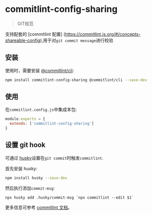# commitlint-config-sharing

> GIT规范

支持配套的 [commitlint 配置] (https://commitlint.js.org/#/concepts-shareable-config),用于对`git commit message`进行校验

## 安装

使用时，需要安装 [@commitlint/cli](https://www.npmjs.com/package/@commitlint/cli):

```bash
npm install commitlint-config-sharing @commitlint/cli --save-dev
```

## 使用

在`commitlint.config.js`中集成本包:

```javascript
module.exports = {
  extends: ['commitlint-config-sharing']
}
```

## 设置 git hook

可通过 [husky](https://www.mpmjs.com/package/husky)设置在`git commit`时触发`commitlint`.

首先安装 husky:

```bash
npm install husky --save-dev
```

然后执行添加`commit-msg`:

```
npx husky add .husky/commit-msg `npx commitlint --edit $1`
```

更多信息可参考 [commitlint 文档](https://commitlint.js.org/#/guides-local-setup?id=install-husky)。